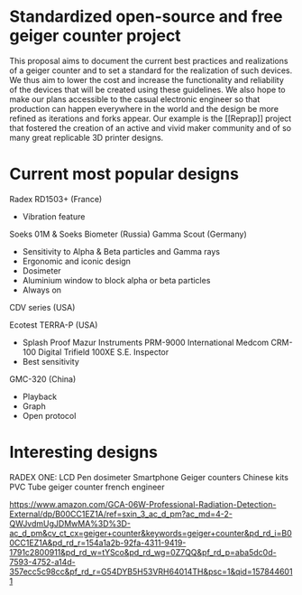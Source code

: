 # Standardized open-source and free geiger counter project

This proposal aims to document the current best practices and realizations of a geiger counter and to set a standard for the realization of such devices. We thus aim to lower the cost and increase the functionality and reliability of the devices that will be created using these guidelines. We also hope to make our plans accessible to the casual electronic engineer so that production can happen everywhere in the world and the design be more refined as iterations and forks appear. Our example is the [[Reprap]] project that fostered the creation of an active and vivid maker community and of so many great replicable 3D printer designs.

# Current most popular designs

Radex RD1503+ (France)
- Vibration feature

Soeks 01M & Soeks Biometer (Russia)
Gamma Scout (Germany)
- Sensitivity to Alpha & Beta particles and Gamma rays
- Ergonomic and iconic design
- Dosimeter
- Aluminium window to block alpha or beta particles
- Always on

CDV series (USA)

Ecotest TERRA-P  (USA)
- Splash Proof
Mazur Instruments PRM-9000 
International Medcom CRM-100 Digital 
Trifield 100XE
S.E. Inspector
- Best sensitivity

GMC-320 (China)
- Playback
- Graph
- Open protocol

# Interesting designs

RADEX ONE: LCD Pen dosimeter
Smartphone Geiger counters
Chinese kits
PVC Tube geiger counter french engineer

https://www.amazon.com/GCA-06W-Professional-Radiation-Detection-External/dp/B00CC1EZ1A/ref=sxin_3_ac_d_pm?ac_md=4-2-QWJvdmUgJDMwMA%3D%3D-ac_d_pm&cv_ct_cx=geiger+counter&keywords=geiger+counter&pd_rd_i=B00CC1EZ1A&pd_rd_r=154a1a2b-92fa-4311-9419-1791c2800911&pd_rd_w=tYSco&pd_rd_wg=0Z7QQ&pf_rd_p=aba5dc0d-7593-4752-a14d-357ecc5c98cc&pf_rd_r=G54DYB5H53VRH64014TH&psc=1&qid=1578446011
